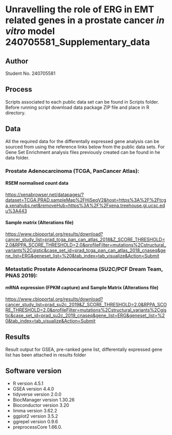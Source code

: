 # Unravelling the role of ERG in EMT related genes in a prostate cancer _in vitro_ model 240705581_Supplementary_data
## Author 
Student No. 240705581
## Process
Scripts associated to each public data set can be found in Scripts folder. Before running script download data package ZIP file and place in R directory. 
## Data 
All the required data for the differentally expressed gene analysis can be sourced from using the reference links below from the public data sets.
For Gene Set Enrichment analysis files previously created can be found in he data folder.

### Prostate Adenocarcinoma (TCGA, PanCancer Atlas):
#### RSEM normalised count data  
https://xenabrowser.net/datapages/?dataset=TCGA.PRAD.sampleMap%2FHiSeqV2&host=https%3A%2F%2Ftcga.xenahubs.net&removeHub=https%3A%2F%2Fxena.treehouse.gi.ucsc.edu%3A443
#### Sample matrix (Alterations file)
https://www.cbioportal.org/results/download?cancer_study_list=prad_tcga_pan_can_atlas_2018&Z_SCORE_THRESHOLD=2.0&RPPA_SCORE_THRESHOLD=2.0&profileFilter=mutations%2Cstructural_variants%2Cgistic&case_set_id=prad_tcga_pan_can_atlas_2018_cnaseq&gene_list=ERG&geneset_list=%20&tab_index=tab_visualize&Action=Submit
### Metastatic Prostate Adenocarinoma (SU2C/PCF Dream Team, PNAS 2019): 
#### mRNA expression (FPKM capture) and Sample Matrix (Alterations file)
https://www.cbioportal.org/results/download?cancer_study_list=prad_su2c_2019&Z_SCORE_THRESHOLD=2.0&RPPA_SCORE_THRESHOLD=2.0&profileFilter=mutations%2Cstructural_variants%2Cgistic&case_set_id=prad_su2c_2019_cnaseq&gene_list=ERG&geneset_list=%20&tab_index=tab_visualize&Action=Submit

## Results 
Result output for GSEA, pre-ranked gene list, differentally expressed gene list  has been attached in results folder 


## Software version 
* R version 4.5.1
* GSEA version 4.4.0 
* tidyverse version 2.0.0
* BiocManager version 1.30.26
* Bioconductor version 3.20 
* limma version 3.62.2
* ggplot2 version 3.5.2
* ggrepel version 0.9.6
* preprocessCore 1.66.0.
